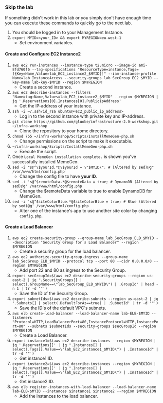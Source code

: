 ### Skip the lab ###
If something didn't work in this lab or you simply don't have enough time you can execute these commands to quickly go to the next lab.

1. You should be logged in to your Management Instance.
1. `export MYID=<your_ID> && export MYREGION=eu-west-1`
    * Set environment variables.
    
#### Create and Configure EC2 Instance2
1. `aws ec2 run-instances --instance-type t2.micro --image-id ami-8fd760f6 --tag-specifications "ResourceType=instance,Tags=[{Key=Name,Value=lab_EC2_instance2_$MYID}]" --iam-instance-profile Name=lab_InstanceAccess --security-groups lab_SecGroup_EC2_$MYID --key-name lab-key-$MYID --region $MYREGION`
    * Create a second instance.
1. `aws ec2 describe-instances --filters "Name=tag:Name,Values=lab_EC2_instance2_$MYID" --region $MYREGION | jq '.Reservations[0].Instances[0].PublicIpAddress'`
    * Get the IP-address of your instance.
1. `ssh -i ~/.ssh/id_rsa ubuntu@<ec2_public_ip_address>`
    * Log in to the second instance with private key and IP-address.
1. `git clone https://github.com/gluobe/infrastructure-2.0-workshop.git ~/infra-workshop`
    * Clone the repository to your home directory.
1. `chmod 755 ~/infra-workshop/Scripts/InstallMemeGen-php.sh`
    * Change permissions on the script to make it executable.
1. `~/infra-workshop/Scripts/InstallMemeGen-php.sh`
    * Execute the script.
1. Once `Local MemeGen installation complete.` is shown you've successfully installed MemeGen.
1. `sed -i "s@^\$yourId.*@\$yourId = \"$MYID\"; # (Altered by sed)@g" /var/www/html/config.php`
    * Change the config file to have **your ID**.
1. `sed -i 's@^$remoteData.*@$remoteData = true; # DynamoDB (Altered by sed)@g' /var/www/html/config.php`
    * Change the $remoteData variable to true to enable DynamoDB for MemeGen.
1. `sed -i 's@^$siteColorBlue.*@$siteColorBlue = true; # Blue (Altered by sed)@g' /var/www/html/config.php` 
    * Alter one of the instance's app to use another site color by changing `config.php`.
    
#### Create a Load Balancer    
1. `aws ec2 create-security-group --group-name lab_SecGroup_ELB_$MYID --description "Security Group for a Load Balancer" --region $MYREGION`
    * Create a security group for the load balancer.
1. `aws ec2 authorize-security-group-ingress --group-name lab_SecGroup_ELB_$MYID --protocol tcp --port 80 --cidr 0.0.0.0/0 --region $MYREGION`
    * Add port 22 and 80 as ingress to the Security Group.
1. `export secGroupId=$(aws ec2 describe-security-groups --region us-east-2 | jq ".SecurityGroups[] | select(.GroupName==\"lab_SecGroup_ELB_$MYID\") | .GroupId" | head -n 1 | tr -d '"')`
    * Save the ID of the Security Group.
1. `export subnetIds=$(aws ec2 describe-subnets --region us-east-2 | jq '.Subnets[] | select(.DefaultForAz==true) | .SubnetId' | tr -d '"')`
    * Save the ID's of the default VPC's subnets.
1. `aws elb create-load-balancer --load-balancer-name lab-ELB-$MYID --listeners "Protocol=HTTP,LoadBalancerPort=80,InstanceProtocol=HTTP,InstancePort=80" --subnets $subnetIds --security-groups $secGroupId --region $MYREGION`
    * Create a Load Balancer.
1. `export instance1=$(aws ec2 describe-instances --region $MYREGION | jq '.Reservations[]' | jq ".Instances[] | select(.Tags[].Value==\"lab_EC2_instance1_$MYID\") | .InstanceId" | tr -d '"')`
    * Get instance1 ID.
1. `export instance2=$(aws ec2 describe-instances --region $MYREGION | jq '.Reservations[]' | jq ".Instances[] | select(.Tags[].Value==\"lab_EC2_instance2_$MYID\") | .InstanceId" | tr -d '"')`
    * Get instance2 ID.
1. `aws elb register-instances-with-load-balancer --load-balancer-name lab-ELB-$MYID --instances $instance1 $instance2 --region $MYREGION`
    * Add the instances to the load balancer.